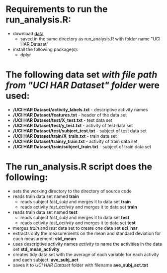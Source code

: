 # Requirements to run the run_analysis.R:

* download [data](https://d396qusza40orc.cloudfront.net/getdata%2Fprojectfiles%2FUCI%20HAR%20Dataset.zip)
  * saved in the same directory as run_analysis.R with folder name "UCI HAR Dataset"
* install the following package(s):
  * dplyr

# The following data set _with file path from "UCI HAR Dataset" folder_ were used:

* __/UCI HAR Dataset/activity_labels.txt__ - descriptive activity names
* __/UCI HAR Dataset/features.txt__ - header of the data set
* __/UCI HAR Dataset/test/X_test.txt__ - test data set
* __/UCI HAR Dataset/test/y_test.txt__ - activity of test data set
* __/UCI HAR Dataset/test/subject_test.txt__ - subject of test data set
* __/UCI HAR Dataset/train/X_train.txt__ - train data set
* __/UCI HAR Dataset/train/y_train.txt__ - activity of train data set
* __/UCI HAR Dataset/train/subject_train.txt__ - subject of train data set

# The run_analysis.R script does the following:

* sets the working directory to the directory of source code
* reads train data set named __train__
  * reads subject _test_subj_ and merges it to data set __train__
  * reads activity _test_activity_ and merges it to data set __train__
* reads train data set named __test__
  * reads subject _test_subj_ and merges it to data set __test__
  * reads activity _test_activity_ and merges it to data set __test__
* merges _train_ and _test_ data set to create one data set __uci_har__
* extracts only the measurements on the mean and standard deviation for each measurement: __std_mean__
* uses descriptive activity names _activity_ to name the activities in the data set __std_mean_activity__
* creates tidy data set with the average of each variable for each activity and each subject: __ave_subj_act__
 * saves it to _UCI HAR Dataset_ folder with filename __ave_subj_act.txt__
